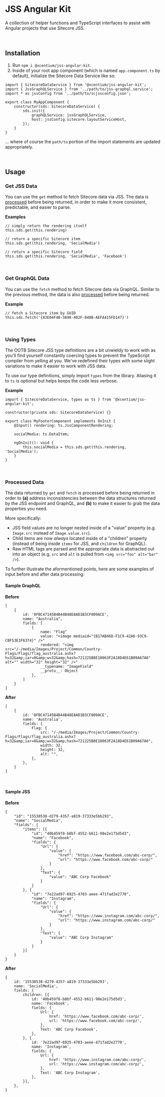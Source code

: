 # JSS Angular Kit
A collection of helper functions and TypeScript interfaces to assist with Angular projects that use Sitecore JSS.

<br>

## Installation
1) Run `npm i @xcentium/jss-angular-kit`.
2) Inside of your root app component (which is named `app.component.ts` by default), initialize the Sitecore Data Service like so:

```
import { SitecoreDataService } from '@xcentium/jss-angular-kit';
import { JssGraphQLService } from '../path/to/jss-graphql.service';
import * as jssConfig from '../path/to/scjssconfig.json';

export class MyAppComponent {
    constructor(sds: SitecoreDataService) {
        sds.init({
            graphQLService: jssGraphQLService,
            host: jssConfig.sitecore.layoutServiceHost,
        });
    }
}
```

... where of course the `path/to` portion of the import statements are updated appropriately.

<br>

## Usage

### Get JSS Data
You can use the `get` method to fetch Sitecore data via JSS. The data is [processed](#processed-data) before being returned, in order to make it more consistent, predictable, and easier to parse.

**Examples**
```
// simply return the rendering itself
this.sds.get(this.rendering)

// return a specific Sitecore item
this.sds.get(this.rendering, 'SocialMedia')

// return a specific Sitecore field
this.sds.get(this.rendering, 'SocialMedia', 'Facebook')
```

<br>

### Get GraphQL Data
You can use the `fetch` method to fetch Sitecore data via GraphQL. Similar to the previous method, the data is also [processed](#processed-data) before being returned.

**Example**
```
// fetch a Sitecore item by GUID
this.sds.fetch('{83E04F4B-3A98-402F-840B-AEFA415FD147}')
```

<br>

### Using Types
The OOTB Sitecore JSS type definitions are a bit unwieldy to work with as you'll find yourself constantly coercing types to prevent the TypeScript compiler from yelling at you. We've redefined their types with some slight variations to make it easier to work with JSS data.

To use our type definitions, simply import `types` from the library. Aliasing it to `ts` is optional but helps keeps the code less verbose.

**Example**
```
import { SitecoreDataService, types as ts } from '@xcentium/jss-angular-kit';

constructor(private sds: SitecoreDataService) {}

export class MyFooterComponent implements OnInit {
    @Input() rendering: ts.JssComponentRendering;

    socialMedia: ts.DataItem;

    ngOnInit(): void {
        this.socialMedia = this.sds.get(this.rendering, 'SocialMedia');
    }
}
```

<br>

### Processed Data
The data returned by `get` and `fetch` is processed before being returned in order to **(a)** address inconsistencies between the data structures returned by the JSS endpoint and GraphQL, and **(b)** to make it easier to grab the data properties you need.

More specifically:

- JSS field values are no longer nested inside of a "value" property (e.g. `Image.src` instead of `Image.value.src`).
- Child items are now _always_ located inside of a "children" property (instead of being inside `items` for JSS, and `children` for GraphQL).
- Raw HTML tags are parsed and the appropriate data is abstracted out into an object (e.g. `src` and `alt` is pulled from `<img src="foo" alt="bar" />`).

To further illustrate the aformentioned points, here are some examples of input before and after data processing:

#### Sample GraphQL
**Before**
```
[
    {
        id: '0FBC47145B4B44B48E8AD1B3CF809ACE',
        name: "Australia",
        fields: [
            {
                name: "Flag"
                value: "<image mediaid="{B17AB46D-F1C9-42A6-93C9-CBF53E1F6374}" />"
                rendered: "<img src="/-/media/Images/Project/Common/Country-Flags/Flags/flag_australia.ashx?h=32&amp;iar=0&amp;w=32&amp;hash=721225B8E10063F2A18D4E61B09A67A6" alt="" width="32" height="32" />"
                __typename: "ImageField"
                __proto__: Object
            },
        ]
    }
]
```

**After**
```
[
    {
        id: '0FBC47145B4B44B48E8AD1B3CF809ACE',
        name: 'Australia',
        fields: {
            Flag: {
                src: "/-/media/Images/Project/Common/Country-Flags/Flags/flag_australia.ashx?h=32&amp;iar=0&amp;w=32&amp;hash=721225B8E10063F2A18D4E61B09A67A6",
                width: 32,
                height: 32,
                alt: "",
            },
        },
    }
]
```

<br>

#### Sample JSS
**Before**
```
{
    "id": "15538538-d279-4357-a819-37333e5bb293",
    "name": "SocialMedia",
    "fields": {
        "items": [{
            "id": "40b459f8-b8bf-4552-b611-98e2e175d5d3",
            "name": "Facebook",
            "fields": {
                "Url": {
                    "value": {
                        "href": "https://www.facebook.com/abc-corp/",
                        "url": "https://www.facebook.com/abc-corp/"
                    }
                },
                "Text": {
                    "value": "ABC Corp Facebook"
                }
            }
        }, {
            "id": "7e22ad97-6925-4703-aeee-471fad2e2770",
            "name": "Instagram",
            "fields": {
                "Url": {
                    "value": {
                        "href": "https://www.instagram.com/abc-corp/",
                        "url": "https://www.instagram.com/abc-corp/"
                    }
                },
                "Text": {
                    "value": "ABC Corp Instagram"
                }
            }
        }]
    }
}
```

**After**
```
{
    id: '15538538-d279-4357-a819-37333e5bb293',
    name: 'SocialMedia',
    fields: {
        children: [{
            id: '40b459f8-b8bf-4552-b611-98e2e175d5d3',
            name: 'Facebook',
            fields: {
                Url: {
                    href: 'https://www.facebook.com/abc-corp/',
                    url: 'https://www.facebook.com/abc-corp/',
                },
                Text: 'ABC Corp Facebook',
            },
        }, {
            id: '7e22ad97-6925-4703-aeee-471fad2e2770',
            name: 'Instagram',
            fields: {
                Url: {
                    href: 'https://www.instagram.com/abc-corp/',
                    url: 'https://www.instagram.com/abc-corp/',
                },
                Text: 'ABC Corp Instagram',
            },
        }],
    },
}
```
